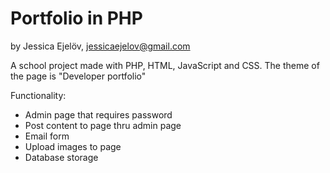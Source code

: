 # Portfolio in PHP

by Jessica Ejelöv, jessicaejelov@gmail.com

A school project made with PHP, HTML, JavaScript and CSS.
The theme of the page is "Developer portfolio"

Functionality: 
- Admin page that requires password
- Post content to page thru admin page
- Email form
- Upload images to page
- Database storage 
